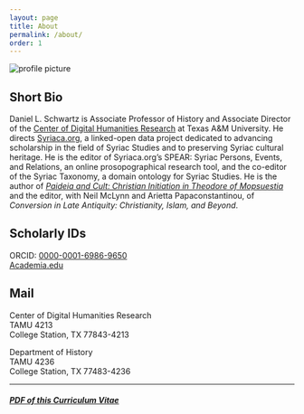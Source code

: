 ```yaml
---
layout: page
title: About
permalink: /about/
order: 1
---
```


![profile picture](/cv/images/headshot2019.jpg)

## Short Bio
Daniel L. Schwartz is Associate Professor of History and Associate Director of the
[Center of Digital Humanities Research](http://codhr.dh.tamu.edu/) at Texas A&M University. He directs 
[Syriaca.org](http://syriaca.org),   a linked-open data project dedicated to advancing scholarship 
in the field of Syriac Studies and to preserving Syriac cultural heritage. He is the editor of 
Syriaca.org’s SPEAR: Syriac Persons, Events, and Relations, an online prosopographical research tool, 
and the co-editor of the Syriac Taxonomy, a domain ontology for Syriac Studies. He is the author of 
_[Paideia and Cult: Christian Initiation in Theodore of Mopsuestia](https://chs.harvard.edu/CHS/article/display/5813.daniel-l-schwartz-paideia-and-cult-christian-initiation-in-theodore-of-mopsuestia)_ 
and the editor, with Neil McLynn and Arietta Papaconstantinou, of _Conversion in Late Antiquity: 
Christianity, Islam, and Beyond_.
  

## Scholarly IDs

ORCID: [0000-0001-6986-9650](https://orcid.org/0000-0001-6986-9650)  
[Academia.edu](https://tamu.academia.edu/DanielSchwartz)

## Mail

Center of Digital Humanities Research  
TAMU 4213  
College Station, TX 77843-4213  


Department of History  
TAMU 4236  
College Station, TX 77483-4236  

---
#### _[PDF of this Curriculum Vitae](/cv/pdfs/Schwartz_CV_T&P.pdf)_

  




[jekyll-organization]: https://github.com/jekyll
